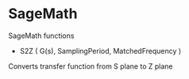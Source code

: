 # SageMath
SageMath functions

* S2Z ( G(s), SamplingPeriod, MatchedFrequency )

Converts transfer function from S plane to Z plane
